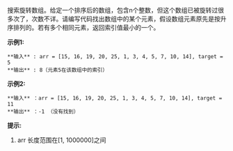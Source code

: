 搜索旋转数组。给定一个排序后的数组，包含n个整数，但这个数组已被旋转过很多次了，次数不详。请编写代码找出数组中的某个元素，假设数组元素原先是按升序排列的。若有多个相同元素，返回索引值最小的一个。

**示例1:**

    
    
    **输入** : arr = [15, 16, 19, 20, 25, 1, 3, 4, 5, 7, 10, 14], target = 5
    **输出** : 8（元素5在该数组中的索引）
    

**示例2:**

    
    
    **输入** ：arr = [15, 16, 19, 20, 25, 1, 3, 4, 5, 7, 10, 14], target = 11
    **输出** ：-1 （没有找到）
    

**提示:**

  1. arr 长度范围在[1, 1000000]之间

